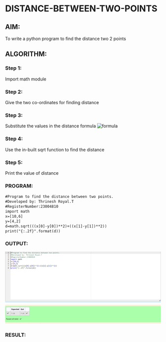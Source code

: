 # DISTANCE-BETWEEN-TWO-POINTS

## AIM:
To write a python program to find the distance two 2 points
## ALGORITHM:
### Step 1:  
Import math module
### Step 2:
Give the two co-ordinates for finding distance 
### Step 3: 
Substitute the values in the distance formula  ![formula](/formula.JPG)
### Step 4: 
Use the in-built sqrt function to find the distance
### Step 5: 
Print the value of distance
### PROGRAM:
```
#Program to find the distance between two points.
#Developed by: Thrinesh Royal.T
#RegisterNumber:23004810
import math
x=[10,6]
y=[4,2]
d=math.sqrt(((x[0]-y[0])**2)+((x[1]-y[1])**2))
print("{:.2f}".format(d))
 ``` 

### OUTPUT:
![output](<Screenshot 2023-10-18 200846.png>)

### RESULT:
